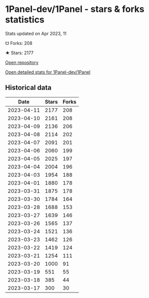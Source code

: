 # 1Panel-dev/1Panel - stars & forks statistics

Stats updated on Apr 2023, 11

☋ Forks: 208

★ Stars: 2177

[Open repository](https://github.com/1Panel-dev/1Panel)

[Open detailed stats for 1Panel-dev/1Panel](https://reviewgithub.com/rep/1Panel-dev/1Panel)

## Historical data
| Date | Stars | Forks |
|------|-------|-------|
| 2023-04-11 | 2177 | 208 | 
| 2023-04-10 | 2161 | 208 | 
| 2023-04-09 | 2136 | 206 | 
| 2023-04-08 | 2114 | 202 | 
| 2023-04-07 | 2091 | 201 | 
| 2023-04-06 | 2060 | 199 | 
| 2023-04-05 | 2025 | 197 | 
| 2023-04-04 | 2004 | 196 | 
| 2023-04-03 | 1954 | 188 | 
| 2023-04-01 | 1880 | 178 | 
| 2023-03-31 | 1875 | 178 | 
| 2023-03-30 | 1784 | 164 | 
| 2023-03-28 | 1688 | 153 | 
| 2023-03-27 | 1639 | 146 | 
| 2023-03-26 | 1565 | 137 | 
| 2023-03-24 | 1521 | 136 | 
| 2023-03-23 | 1462 | 126 | 
| 2023-03-22 | 1419 | 124 | 
| 2023-03-21 | 1254 | 111 | 
| 2023-03-20 | 1000 | 91 | 
| 2023-03-19 | 551 | 55 | 
| 2023-03-18 | 385 | 44 | 
| 2023-03-17 | 300 | 30 | 

